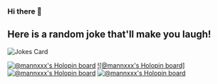 ### Hi there 👋

## Here is a random joke that'll make you laugh!
![Jokes Card](https://readme-jokes.vercel.app/api)


<!--
**Mannxxx/Mannxxx** is a ✨ _special_ ✨ repository because its `README.md` (this file) appears on your GitHub profile.

Here are some ideas to get you started:

- 🔭 I’m currently working on ...
- 🌱 I’m currently learning ...
- 👯 I’m looking to collaborate on ...
- 🤔 I’m looking for help with ...
- 💬 Ask me about ...
- 📫 How to reach me: ...
- 😄 Pronouns: ...
- ⚡ Fun fact: ...
-->
[![@mannxxx's Holopin board](https://holopin.me/mannxxx)](https://www.holopin.io/userbadge/clanbh0q8687508ie5oj1z8zk)
[![@mannxxx's Holopin board]](https://www.holopin.io/userbadge/clan13eop123008mjv7qox6w1)
[![@mannxxx's Holopin board](https://holopin.me/mannxxx)](https://www.holopin.io/userbadge/cla20691o339108jzfnl144s0)
[![@mannxxx's Holopin board](https://holopin.me/mannxxx)](https://www.holopin.io/userbadge/clamy9ssv189408mwm6timnqu)

